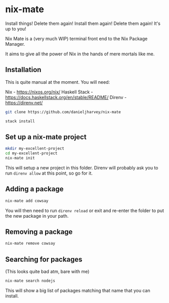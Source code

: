 # nix-mate

Install things! Delete them again! Install them again! Delete them again! It's up to you!

Nix Mate is a (very much WIP) terminal front end to the Nix Package Manager.

It aims to give all the power of Nix in the hands of mere mortals like me.

## Installation

This is quite manual at the moment. You will need:

Nix - https://nixos.org/nix/
Haskell Stack - https://docs.haskellstack.org/en/stable/README/
Direnv - https://direnv.net/

```bash
git clone https://github.com/danieljharvey/nix-mate

stack install
```

## Set up a nix-mate project

```bash
mkdir my-excellent-project
cd my-excellent-project
nix-mate init
```

This will setup a new project in this folder. Direnv will probably ask you to run `direnv allow` at this point, so go for it.

## Adding a package

```bash
nix-mate add cowsay
```

You will then need to run `direnv reload` or exit and re-enter the folder to put the new package in your path.

## Removing a package

```bash
nix-mate remove cowsay
```

## Searching for packages

(This looks quite bad atm, bare with me)

```bash
nix-mate search nodejs
```

This will show a big list of packages matching that name that you can install.
